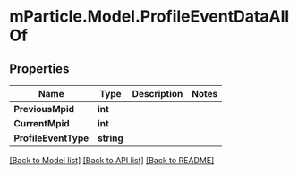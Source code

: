 # mParticle.Model.ProfileEventDataAllOf
## Properties

Name | Type | Description | Notes
------------ | ------------- | ------------- | -------------
**PreviousMpid** | **int** |  | 
**CurrentMpid** | **int** |  | 
**ProfileEventType** | **string** |  | 

[[Back to Model list]](../README.md#documentation-for-models) [[Back to API list]](../README.md#documentation-for-api-endpoints) [[Back to README]](../README.md)

